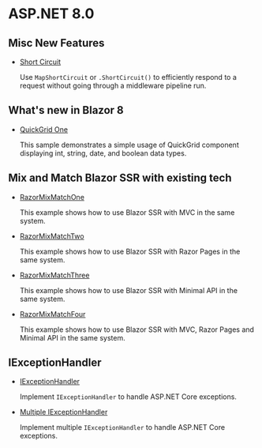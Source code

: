 # ASP.NET 8.0 

## Misc New Features

* [Short Circuit](map-short-circuit)

  Use `MapShortCircuit` or `.ShortCircuit()` to efficiently respond to a request without going through a middleware pipeline run. 


## What's new in Blazor 8

* [QuickGrid One](QuickGridOne)
  
  This sample demonstrates a simple usage of QuickGrid component displaying int, string, date, and boolean data types.


## Mix and Match Blazor SSR with existing tech

  * [RazorMixMatchOne](RazorMixMatchOne)

    This example shows how to use Blazor SSR with MVC in the same system.
  
  * [RazorMixMatchTwo](RazorMixMatchTwo)

    This example shows how to use Blazor SSR with Razor Pages in the same system.

  * [RazorMixMatchThree](RazorMixMatchThree)

    This example shows how to use Blazor SSR with Minimal API in the same system.

  * [RazorMixMatchFour](RazorMixMatchFour)

    This example shows how to use Blazor SSR with MVC, Razor Pages and Minimal API in the same system.

## IExceptionHandler

  * [IExceptionHandler](iexception-handler)
  
    Implement `IExceptionHandler` to handle ASP.NET Core exceptions.

  * [Multiple IExceptionHandler](iexception-handler-2)
  
    Implement multiple `IExceptionHandler` to handle ASP.NET Core exceptions.
